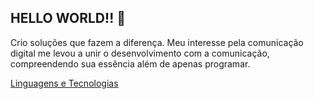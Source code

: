 ## HELLO WORLD!! 👋

Crio soluções que fazem a diferença. Meu interesse pela comunicação digital me levou a unir o desenvolvimento com a comunicação, compreendendo sua essência além de apenas programar.

[Linguagens e Tecnologias](https://i.postimg.cc/3wcxjS7g/icons8-html-48.png)

